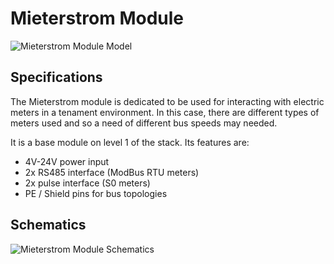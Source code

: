 # Mieterstrom Module

![Mieterstrom Module Model](../generated/3d/mieterstrom-module-3D_top.png)

## Specifications

The Mieterstrom module is dedicated to be used for interacting with electric meters in a tenament environment. In this case, there are different types of meters used and so a need of different bus speeds may needed.

It is a base module on level 1 of the stack. Its features are:

* 4V-24V power input
* 2x RS485 interface (ModBus RTU meters)
* 2x pulse interface (S0 meters)
* PE / Shield pins for bus topologies

## Schematics

![Mieterstrom Module Schematics](../generated/schematics/mieterstrom-module-schematic.svg)

